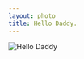 ```yaml
---
layout: photo
title: Hello Daddy.
---
```


![Hello Daddy](/pictures/pictures/2014-04-18_20-00-24_large.jpg)
